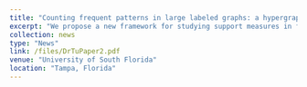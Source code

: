 ```yaml
---
title: "Counting frequent patterns in large labeled graphs: a hypergraph-based approach"
excerpt: "We propose a new framework for studying support measures in frequent subgraph mining. This framework transforms pattern and data graph into hypergraphs containing occurrences and instances of the pattern as well as information of the original graph, in contrast to existing overlap graph techniques that only contain the former."
collection: news
type: "News"
link: /files/DrTuPaper2.pdf
venue: "University of South Florida"
location: "Tampa, Florida"
---
```

